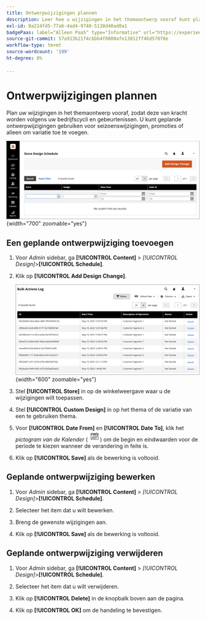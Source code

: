 ```yaml
---
title: Ontwerpwijzigingen plannen
description: Leer hoe u wijzigingen in het themaontwerp vooraf kunt plannen
exl-id: 0a214fd5-77a6-4ad4-9740-5138d40ad0a1
badgePaas: label="Alleen PaaS" type="Informative" url="https://experienceleague.adobe.com/nl/docs/commerce/user-guides/product-solutions" tooltip="Is alleen van toepassing op Adobe Commerce op Cloud-projecten (door Adobe beheerde PaaS-infrastructuur) en op projecten in het veld."
source-git-commit: 57a913b21f4cbbb4f0800afe13012ff46d578f8e
workflow-type: tm+mt
source-wordcount: '199'
ht-degree: 0%

---
```


# Ontwerpwijzigingen plannen

Plan uw wijzigingen in het themaontwerp vooraf, zodat deze van kracht worden volgens uw bedrijfscycli en gebeurtenissen. U kunt geplande ontwerpwijzigingen gebruiken voor seizoenswijzigingen, promoties of alleen om variatie toe te voegen.

![ Geplande ontwerpveranderingen ](./assets/design-schedule.png){width="700" zoomable="yes"}

## Een geplande ontwerpwijziging toevoegen

1. Voor _Admin_ sidebar, ga **[!UICONTROL Content]** > _[!UICONTROL Design]_>**[!UICONTROL Schedule]**.

1. Klik op **[!UICONTROL Add Design Change]**.

   ![ Nieuwe montages van de Verandering van het Ontwerp van de Opslag ](./assets/design-schedule-change-new.png){width="600" zoomable="yes"}

1. Stel **[!UICONTROL Store]** in op de winkelweergave waar u de wijzigingen wilt toepassen.

1. Stel **[!UICONTROL Custom Design]** in op het thema of de variatie van een te gebruiken thema.

1. Voor **[!UICONTROL Date From]** en **[!UICONTROL Date To]**, klik het _pictogram van de Kalender_ (![ pictogram van de Kalender ](../assets/icon-calendar.png)) om de begin en eindwaarden voor de periode te kiezen wanneer de verandering in feite is.

1. Klik op **[!UICONTROL Save]** als de bewerking is voltooid.

## Geplande ontwerpwijziging bewerken

1. Voor _Admin_ sidebar, ga **[!UICONTROL Content]** > _[!UICONTROL Design]_>**[!UICONTROL Schedule]**.

1. Selecteer het item dat u wilt bewerken.

1. Breng de gewenste wijzigingen aan.

1. Klik op **[!UICONTROL Save]** als de bewerking is voltooid.

## Geplande ontwerpwijziging verwijderen

1. Voor _Admin_ sidebar, ga **[!UICONTROL Content]** > _[!UICONTROL Design]_>**[!UICONTROL Schedule]**.

1. Selecteer het item dat u wilt verwijderen.

1. Klik op **[!UICONTROL Delete]** in de knopbalk boven aan de pagina.

1. Klik op **[!UICONTROL OK]** om de handeling te bevestigen.
